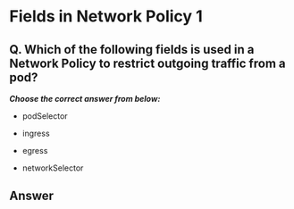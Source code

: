 # Fields in Network Policy 1

## Q. Which of the following fields is used in a Network Policy to restrict outgoing traffic from a pod?

***Choose the correct answer from below:***

  - podSelector

  - ingress

  - egress

  - networkSelector

## Answer
